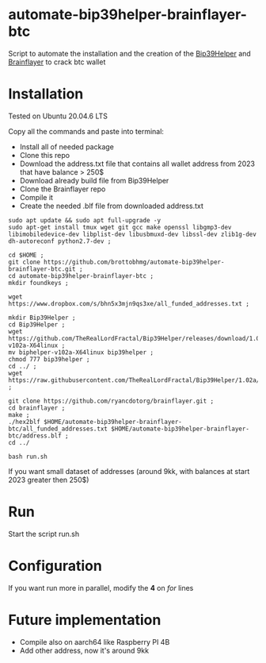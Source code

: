 # automate-bip39helper-brainflayer-btc
Script to automate the installation and the creation of the [Bip39Helper](https://github.com/TheRealLordFractal/Bip39Helper) and [Brainflayer](https://github.com/ryancdotorg/brainflayer) to crack btc wallet


# Installation

Tested on Ubuntu 20.04.6 LTS

Copy all the commands and paste into terminal:
- Install all of needed package
- Clone this repo
- Download the address.txt file that contains all wallet address from 2023 that have balance > 250$
- Download already build file from Bip39Helper
- Clone the Brainflayer repo
- Compile it
- Create the needed .blf file from downloaded address.txt
```
sudo apt update && sudo apt full-upgrade -y
sudo apt-get install tmux wget git gcc make openssl libgmp3-dev libimobiledevice-dev libplist-dev libusbmuxd-dev libssl-dev zlib1g-dev dh-autoreconf python2.7-dev ;

cd $HOME ;
git clone https://github.com/brottobhmg/automate-bip39helper-brainflayer-btc.git ;
cd automate-bip39helper-brainflayer-btc ;
mkdir foundkeys ;

wget https://www.dropbox.com/s/bhn5x3mjn9qs3xe/all_funded_addresses.txt ;

mkdir Bip39Helper ;
cd Bip39Helper ;
wget https://github.com/TheRealLordFractal/Bip39Helper/releases/download/1.02a/biphelper-v102a-X64linux ;
mv biphelper-v102a-X64linux bip39helper ;
chmod 777 bip39helper ;
cd ../ ;
wget https://raw.githubusercontent.com/TheRealLordFractal/Bip39Helper/1.02a/wordlist.txt ;

git clone https://github.com/ryancdotorg/brainflayer.git ;
cd brainflayer ;
make ;
./hex2blf $HOME/automate-bip39helper-brainflayer-btc/all_funded_addresses.txt $HOME/automate-bip39helper-brainflayer-btc/address.blf ;
cd ../

bash run.sh
```
If you want small dataset of addresses (around 9kk, with balances at start 2023 greater then 250$)

# Run
Start the script run.sh

# Configuration
If you want run more in parallel, modify the **4** on _for_ lines

# Future implementation
- Compile also on aarch64 like Raspberry PI 4B
- Add other address, now it's around 9kk


